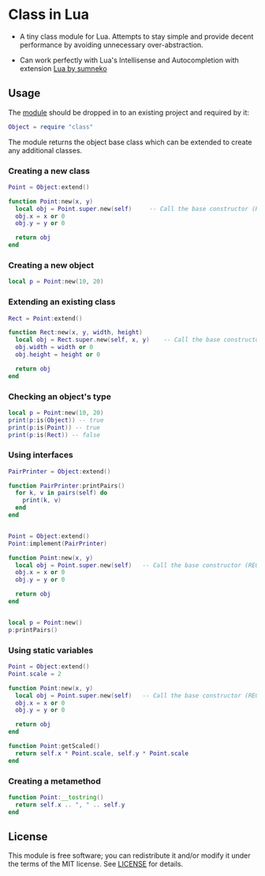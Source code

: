 # Class in Lua

* A tiny class module for Lua. Attempts to stay simple and provide decent
performance by avoiding unnecessary over-abstraction.

* Can work perfectly with Lua's Intellisense and Autocompletion with extension [Lua by sumneko](https://marketplace.visualstudio.com/items?itemName=sumneko.lua)


## Usage

The [module](classic.lua) should be dropped in to an existing project and
required by it:

```lua
Object = require "class"
```

The module returns the object base class which can be extended to create any
additional classes.


### Creating a new class
```lua
Point = Object:extend()

function Point:new(x, y)
  local obj = Point.super.new(self)     -- Call the base constructor (REQUIRED)
  obj.x = x or 0
  obj.y = y or 0

  return obj
end
```

### Creating a new object
```lua
local p = Point:new(10, 20)
```

### Extending an existing class
```lua
Rect = Point:extend()

function Rect:new(x, y, width, height)
  local obj = Rect.super.new(self, x, y)    -- Call the base constructor (REQUIRED)
  obj.width = width or 0
  obj.height = height or 0

  return obj
end
```

### Checking an object's type
```lua
local p = Point:new(10, 20)
print(p:is(Object)) -- true
print(p:is(Point)) -- true
print(p:is(Rect)) -- false 
```

### Using interfaces
```lua
PairPrinter = Object:extend()

function PairPrinter:printPairs()
  for k, v in pairs(self) do
    print(k, v)
  end
end


Point = Object:extend()
Point:implement(PairPrinter)

function Point:new(x, y)
  local obj = Point.super.new(self)   -- Call the base constructor (REQUIRED)
  obj.x = x or 0
  obj.y = y or 0

  return obj
end


local p = Point:new()
p:printPairs()
```

### Using static variables
```lua
Point = Object:extend()
Point.scale = 2

function Point:new(x, y)
  local obj = Point.super.new(self)   -- Call the base constructor (REQUIRED)
  obj.x = x or 0
  obj.y = y or 0

  return obj
end

function Point:getScaled()
  return self.x * Point.scale, self.y * Point.scale
end
```

### Creating a metamethod
```lua
function Point:__tostring()
  return self.x .. ", " .. self.y
end
```


## License

This module is free software; you can redistribute it and/or modify it under
the terms of the MIT license. See [LICENSE](LICENSE) for details.

